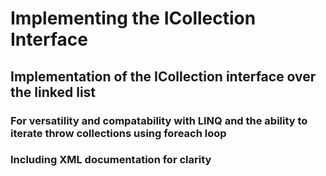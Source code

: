 # Implementing the ICollection Interface 
## Implementation of the ICollection interface over the linked list 
### For versatility and compatability with LINQ and the ability to iterate throw collections using foreach loop
### Including XML documentation for clarity 